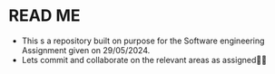 # READ ME
- This s a repository built on purpose for the Software engineering Assignment given on 29/05/2024.
- Lets commit and collaborate on the relevant areas as assigned🎉🎉
